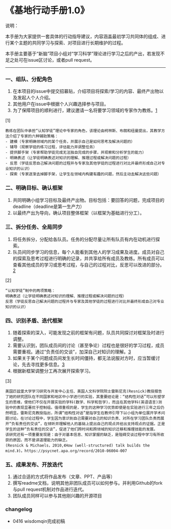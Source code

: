 # 《基地行动手册1.0》
说明：

本手册为大家提供一套具体的行动指导建议，内容涵盖最初学习共同体的组成、进行某个主题的共同学习与探索、对项目进行长期维护的过程。

本手册主要基于“新脑”项目小组对“学习科学”理论进行学习之后的产出，若发现不足之处可在issue区讨论，或者pull request。

***

### 一、组队、分配角色
1. 在本项目的issue中提交招募贴，介绍项目将探索/学习的内容、最终产出物以及发起人个人介绍。
2. 其他用户在issue中根据个人兴趣选择参与项目。
3. 为了保障项目的顺利进行，建议邀请一名将要学习领域的专家作为教练。[1](#1)

<span id = "1">[1]</span>
```
教练在团队中承担“认知学徒”理论中专家的角色，该理论由柯林斯、布朗和纽曼提出，其教学方法介绍了专家的六种辅助策略：
- 建模（专家明确领域内的某个任务，并展示自己是如何思考及解决问题的）
- 辅导（观察学徒的练习过程，评估能力并调整任务）
- 提供脚手架（专家帮助学徒完成无法独自完成的步骤，并观察和分析学生的能力）
- 明确表述（让学徒明确表述对知识的理解、推理过程或解决问题的过程）
- 反思（学徒反思自己解决问题的过程并与专家及其他学徒的过程进行对比并最终形成自己对专业知识的认识）
- 探索（专家逐渐去掉脚手架，让学生在领域内构建有趣的问题，然后主动去解决这些问题）
```

### 二、明确目标、确认框架
1. 共同明确小组学习目标及最终产出物。目标包括：要回答的问题，完成项目的deadline（deadline是第一生产力）
2. 以最终产出为导向，确认项目整体框架（以框架为基础进行分工）。

### 三、拆分任务、全局同步
1. 将任务拆分，分配给各队员。任务的分配尽量让所有队员有内在动机进行探索。
2. 队员间同步学习的信息，每个人能看到其他人的学习成果及进度。成员对自己的探索及思考过程进行明确的记录，并共享给所有成员及教练。所有成员可以查看其他成员的学习或思考过程，与自己的过程对比，反思可以改进的部分。[2](#2)

<span id = "2">[2]</span>

```
“认知学徒”制中的两项策略：
明确表述（让学徒明确表述对知识的理解、推理过程或解决问题的过程）
反思（学徒反思自己解决问题的过程并与专家及其他学徒的过程进行对比并最终形成自己对专业知识的认识）
```

### 四、识别矛盾、迭代框架
1. 随着探索的深入，可能发现之前的框架有问题，队员共同探讨对框架及时进行调整。
2. 需要认识到，团队成员间的讨论（甚至争论）过程也是很好的学习过程，成员需要重视。通过“负责任的交谈”，加深自己对知识的理解。[3](#3)
3. 如果关于某个问题成员间发生长时间僵持，都无法说服对方时，应当暂缓讨论，先去寻找更多信息。[3](#3)
4. 根据新框架调整分工再次展开探索学习。

<span id = "3">[3]</span>
```
美国匹兹堡大学学习研究与开发中心主任、美国人文科学院院士雷斯尼克(Resnick)教授报告了她的研究团队在不同国家和地区中小学进行的实验，其重要结论是：“结构性对话”可以形塑学生的思维，使他们不仅在开展实验的学科(数学、科学和哲学)，而且在其他学科(英语语言)测验中的表现显著优于控制组。值得重视的是，学生的这种学习优势即使是在实验进行三年之后仍然明显。雷斯尼克教授指出，所谓“结构性对话”是指学生在教师引导下以小组为单位展开学术问题讨论。在讨论过程中，学生因为意识到自己需要对自己的知识负责、对所在学习团队负责而展开“负有责任的交谈”，在倾听并理解他人的基础上提出自己的观点并给出支持观点的证据。正是学生的这种“负有责任的交谈”，促进了他们跨时间和跨领域的知识迁移和推理技能的发展。
该研究还有一项重要发现是：由于对基本信息、知识掌握的缺乏，是阻碍交谈过程中学习有所收获的原因，而不是讲道理能力的缺乏。
(Resnick & Michaels，2010,《How (well-structured) talk builds the mind.》)。https://psycnet.apa.org/record/2010-06004-007
```

### 五、成果发布、开放迭代
1. 通过合适的方式将作品发布（文章、PPT、产品等）
2. 撰写readme文档，说明其他非团队成员可以如何参与。并利用Github的fork与pull request机制对作品进行迭代。
3. 团队成员同样可以参与其他刚兴趣的开源项目


### changelog
- 0416 wisdomqin完成初稿
